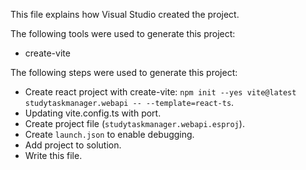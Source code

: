 This file explains how Visual Studio created the project.

The following tools were used to generate this project:
- create-vite

The following steps were used to generate this project:
- Create react project with create-vite: `npm init --yes vite@latest studytaskmanager.webapi -- --template=react-ts`.
- Updating vite.config.ts with port.
- Create project file (`studytaskmanager.webapi.esproj`).
- Create `launch.json` to enable debugging.
- Add project to solution.
- Write this file.
